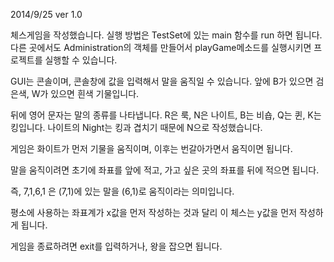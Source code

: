 2014/9/25 ver 1.0

체스게임을 작성했습니다.
실행 방법은 TestSet에 있는 main 함수를 run 하면 됩니다.
다른 곳에서도 Administration의 객체를 만들어서 playGame메소드를 실행시키면 프로젝트를 실행할 수 있습니다.

GUI는 콘솔이며, 콘솔창에 값을 입력해서 말을 움직일 수 있습니다. 앞에 B가 있으면 검은색, W가 있으면 흰색 기물입니다. 

뒤에 영어 문자는 말의 종류를 나타냅니다. R은 룩, N은 나이트, B는 비숍, Q는 퀸, K는 킹입니다. 나이트의 Night는 킹과 겹치기 때문에 N으로 작성했습니다.

게임은 화이트가 먼저 기물을 움직이며, 이후는 번갈아가면서 움직이면 됩니다.

말을 움직이려면 초기에 좌표를 앞에 적고, 가고 싶은 곳의 좌표를 뒤에 적으면 됩니다.

즉, 7,1,6,1 은 (7,1)에 있는 말을 (6,1)로 움직이라는 의미입니다.

평소에 사용하는 좌표계가 x값을 먼저 작성하는 것과 달리 이 체스는 y값을 먼저 작성하게 됩니다.

게임을 종료하려면 exit를 입력하거나, 왕을 잡으면 됩니다.

